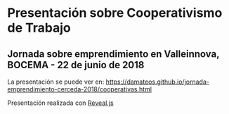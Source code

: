 # Presentación sobre Cooperativismo de Trabajo
## Jornada sobre emprendimiento en Valleinnova, BOCEMA - 22 de junio de 2018

La presentación se puede ver en:
https://damateos.github.io/jornada-emprendimiento-cerceda-2018/cooperativas.html

Presentación realizada con [Reveal.js](http://lab.hakim.se/reveal-js/)
